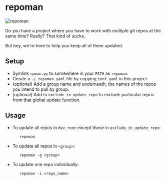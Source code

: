 repoman
=======

![repoman](https://raw.github.com/bosgood/repoman/master/repoman.jpg)

Do you have a project where you have to work with multiple git repos at the same time? Really? That kind of sucks.

But hey, we're here to help you keep all of them updated.

## Setup

* Symlink `rpman.py` to somewhere in your `PATH` as `repoman`.
* Create a `~/.repoman.yaml` file by copying `conf.yaml` in this project.
* (optional) Add a group name and underneath, the names of the repos you intend to pull by group.
* (optional) Add to `exclude_in_update_repo` to exclude particular repos from that global update function.

## Usage
* To update all repos in `dev_root` except those in `exclude_in_update_repo`:

         repoman
         
* To update all repos in `<group>`:
         
         repoman -g <group>


* To update one repo individually:

         repoman -i <repo_name>




